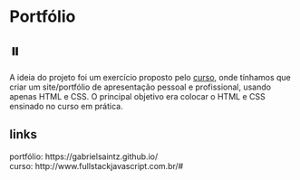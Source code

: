 # Portfólio

<h2>⏸️</h2>
<p>
A ideia do projeto foi um exercício proposto pelo <a href="http://www.fullstackjavascript.com.br/#">curso</a>, onde tínhamos que criar um site/portfólio de apresentação pessoal e profissional, usando apenas HTML e CSS. O principal objetivo era colocar o HTML e CSS ensinado no curso em prática.
</p>

  
  <h2>links</h2>
  portfólio: https://gabrielsaintz.github.io/ <br/>
  curso: http://www.fullstackjavascript.com.br/#


